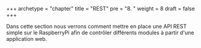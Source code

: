 +++
archetype = "chapter"
title = "REST"
pre = "8. "
weight = 8
draft = false
+++

Dans cette section nous verrons comment mettre en place une API REST simple sur le RaspberryPi afin de contrôler différents modules à partir d'une application web.
